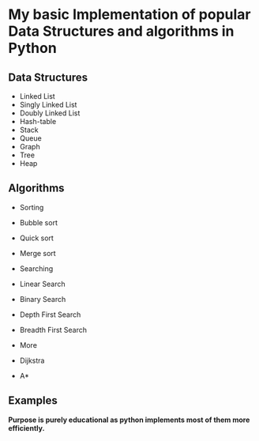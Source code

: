 # My basic Implementation of popular Data Structures and algorithms in Python


## Data Structures
* Linked List
 * Singly Linked List
 * Doubly Linked List
* Hash-table
* Stack
* Queue
* Graph
* Tree
* Heap

## Algorithms
* Sorting
 * Bubble sort
 * Quick sort
 * Merge sort
 
* Searching
 * Linear Search
 * Binary Search
 * Depth First Search
 * Breadth First Search

* More
 * Dijkstra
 * A* 

## Examples


**Purpose is purely educational as python implements most of them more efficiently.**

